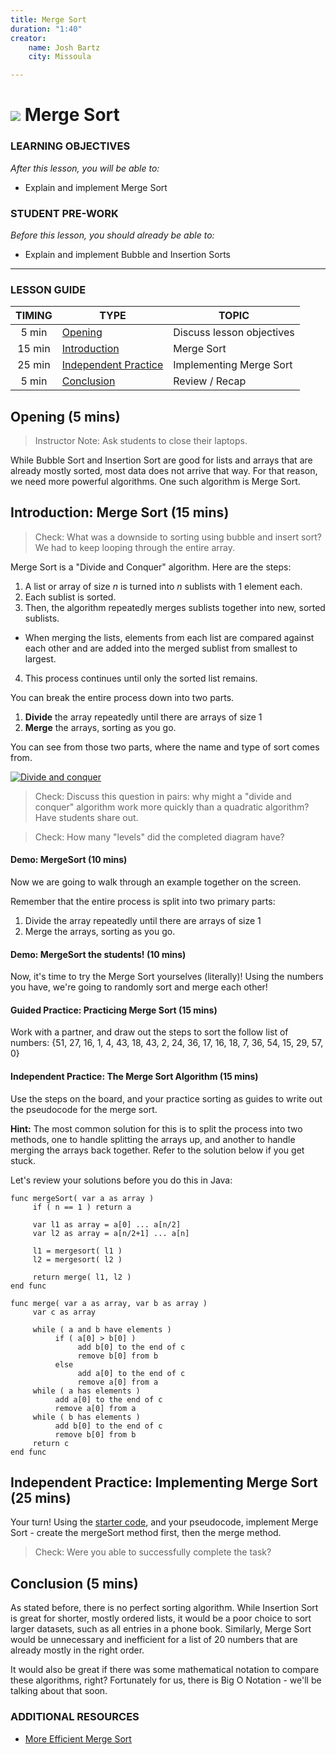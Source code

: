 ```yaml
---
title: Merge Sort
duration: "1:40"
creator:
    name: Josh Bartz
    city: Missoula

---
```


# ![](https://ga-dash.s3.amazonaws.com/production/assets/logo-9f88ae6c9c3871690e33280fcf557f33.png) Merge Sort

### LEARNING OBJECTIVES
*After this lesson, you will be able to:*
- Explain and implement Merge Sort

### STUDENT PRE-WORK
*Before this lesson, you should already be able to:*
- Explain and implement Bubble and Insertion Sorts

---

### LESSON GUIDE

| TIMING  | TYPE  | TOPIC  |
|:-:|---|---|
| 5 min  | [Opening](#opening-5-mins)  | Discuss lesson objectives |
| 15 min  | [Introduction](#introduction-merge-sort-15-mins)  | Merge Sort |
| 25 min  | [Independent Practice](#independent-practice-implementing-merge-sort-25-mins)  | Implementing Merge Sort |
| 5 min  | [Conclusion](#conclusion-5-mins)  | Review / Recap |
<a name="opening"></a>
## Opening (5 mins)

> Instructor Note: Ask students to close their laptops.

While Bubble Sort and Insertion Sort are good for lists and arrays that are already mostly sorted, most data does not arrive that way. For that reason, we need more powerful algorithms. One such algorithm is Merge Sort.

## Introduction: Merge Sort (15 mins)

> Check: What was a downside to sorting using bubble and insert sort? We had to keep looping through the entire array.

Merge Sort is a "Divide and Conquer" algorithm.  Here are the steps:

1. A list or array of size _n_ is turned into _n_ sublists with 1 element each.
2. Each sublist is sorted.
3. Then, the algorithm repeatedly merges sublists together into new, sorted sublists.
  - When merging the lists, elements from each list are compared against each other and are added into the merged sublist from smallest to largest.
4. This process continues until only the sorted list remains.

You can break the entire process down into two parts.

1. **Divide** the array repeatedly until there are arrays of size 1
2. **Merge** the arrays, sorting as you go.

You can see from those two parts, where the name and type of sort comes from.

[![Divide and conquer](https://upload.wikimedia.org/wikipedia/commons/thumb/e/e6/Merge_sort_algorithm_diagram.svg/1064px-Merge_sort_algorithm_diagram.svg.png)](https://www.khanacademy.org/computing/computer-science/algorithms/merge-sort/a/divide-and-conquer-algorithms)


> Check: Discuss this question in pairs: why might a "divide and conquer" algorithm work more quickly than a quadratic algorithm?  Have students share out.

> Check: How many "levels" did the completed diagram have?  

#### Demo: MergeSort (10 mins)

Now we are going to walk through an example together on the screen.

Remember that the entire process is split into two primary parts:

1. Divide the array repeatedly until there are arrays of size 1
2. Merge the arrays, sorting as you go.

#### Demo: MergeSort the students! (10 mins)

Now, it's time to try the Merge Sort yourselves (literally)!  Using the numbers you have, we're going to randomly sort and merge each other!

#### Guided Practice: Practicing Merge Sort (15 mins)

Work with a partner, and draw out the steps to sort the follow list of numbers: {51, 27, 16, 1, 4, 43, 18, 43, 2, 24, 36, 17, 16, 18, 7, 36, 54, 15, 29, 57, 0}

#### Independent Practice: The Merge Sort Algorithm (15 mins)

Use the steps on the board, and your practice sorting as guides to write out the pseudocode for the merge sort.

**Hint:** The most common solution for this is to split the process into two methods, one to handle splitting the arrays up, and another to handle merging the arrays back together. Refer to the solution below if you get stuck.

Let's review your solutions before you do this in Java:

```
func mergeSort( var a as array )
     if ( n == 1 ) return a

     var l1 as array = a[0] ... a[n/2]
     var l2 as array = a[n/2+1] ... a[n]

     l1 = mergesort( l1 )
     l2 = mergesort( l2 )

     return merge( l1, l2 )
end func

func merge( var a as array, var b as array )
     var c as array

     while ( a and b have elements )
          if ( a[0] > b[0] )
               add b[0] to the end of c
               remove b[0] from b
          else
               add a[0] to the end of c
               remove a[0] from a
     while ( a has elements )
          add a[0] to the end of c
          remove a[0] from a
     while ( b has elements )
          add b[0] to the end of c
          remove b[0] from b
     return c
end func
```

## Independent Practice: Implementing Merge Sort (25 mins)

Your turn!  Using the [starter code](starter-code/MergeSort.java), and your pseudocode, implement Merge Sort - create the mergeSort method first, then the merge method.

> Check:  Were you able to successfully complete the task?

<a name="conclusion"></a>
## Conclusion (5 mins)

As stated before, there is no perfect sorting algorithm. While Insertion Sort is great for shorter, mostly ordered lists, it would be a poor choice to sort larger datasets, such as all entries in a phone book. Similarly, Merge Sort would be unnecessary and inefficient for a list of 20 numbers that are already mostly in the right order.

It would also be great if there was some mathematical notation to compare these algorithms, right? Fortunately for us, there is Big O Notation - we'll be talking about that soon.

### ADDITIONAL RESOURCES
- [More Efficient Merge Sort](http://www.java2novice.com/java-sorting-algorithms/merge-sort/)
